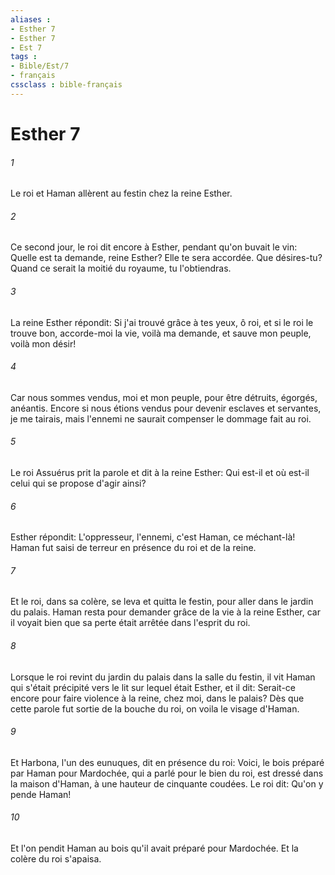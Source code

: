 ```yaml
---
aliases : 
- Esther 7
- Esther 7
- Est 7
tags : 
- Bible/Est/7
- français
cssclass : bible-français
---
```


# Esther 7

###### 1
Le roi et Haman allèrent au festin chez la reine Esther.
###### 2
Ce second jour, le roi dit encore à Esther, pendant qu'on buvait le vin: Quelle est ta demande, reine Esther? Elle te sera accordée. Que désires-tu? Quand ce serait la moitié du royaume, tu l'obtiendras.
###### 3
La reine Esther répondit: Si j'ai trouvé grâce à tes yeux, ô roi, et si le roi le trouve bon, accorde-moi la vie, voilà ma demande, et sauve mon peuple, voilà mon désir!
###### 4
Car nous sommes vendus, moi et mon peuple, pour être détruits, égorgés, anéantis. Encore si nous étions vendus pour devenir esclaves et servantes, je me tairais, mais l'ennemi ne saurait compenser le dommage fait au roi.
###### 5
Le roi Assuérus prit la parole et dit à la reine Esther: Qui est-il et où est-il celui qui se propose d'agir ainsi?
###### 6
Esther répondit: L'oppresseur, l'ennemi, c'est Haman, ce méchant-là! Haman fut saisi de terreur en présence du roi et de la reine.
###### 7
Et le roi, dans sa colère, se leva et quitta le festin, pour aller dans le jardin du palais. Haman resta pour demander grâce de la vie à la reine Esther, car il voyait bien que sa perte était arrêtée dans l'esprit du roi.
###### 8
Lorsque le roi revint du jardin du palais dans la salle du festin, il vit Haman qui s'était précipité vers le lit sur lequel était Esther, et il dit: Serait-ce encore pour faire violence à la reine, chez moi, dans le palais? Dès que cette parole fut sortie de la bouche du roi, on voila le visage d'Haman.
###### 9
Et Harbona, l'un des eunuques, dit en présence du roi: Voici, le bois préparé par Haman pour Mardochée, qui a parlé pour le bien du roi, est dressé dans la maison d'Haman, à une hauteur de cinquante coudées. Le roi dit: Qu'on y pende Haman!
###### 10
Et l'on pendit Haman au bois qu'il avait préparé pour Mardochée. Et la colère du roi s'apaisa.
